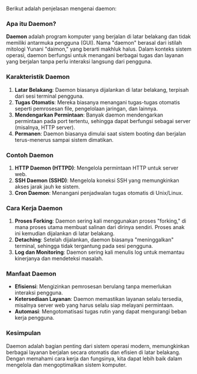 Berikut adalah penjelasan mengenai daemon:

### Apa itu Daemon?

**Daemon** adalah program komputer yang berjalan di latar belakang dan tidak memiliki antarmuka pengguna (GUI). Nama "daemon" berasal dari istilah mitologi Yunani "daimon," yang berarti makhluk halus. Dalam konteks sistem operasi, daemon berfungsi untuk menangani berbagai tugas dan layanan yang berjalan tanpa perlu interaksi langsung dari pengguna.

### Karakteristik Daemon

1. **Latar Belakang**: Daemon biasanya dijalankan di latar belakang, terpisah dari sesi terminal pengguna.
2. **Tugas Otomatis**: Mereka biasanya menangani tugas-tugas otomatis seperti pemrosesan file, pengelolaan jaringan, dan lainnya.
3. **Mendengarkan Permintaan**: Banyak daemon mendengarkan permintaan pada port tertentu, sehingga dapat berfungsi sebagai server (misalnya, HTTP server).
4. **Permanen**: Daemon biasanya dimulai saat sistem booting dan berjalan terus-menerus sampai sistem dimatikan.

### Contoh Daemon

1. **HTTP Daemon (HTTPD)**: Mengelola permintaan HTTP untuk server web.
2. **SSH Daemon (SSHD)**: Mengelola koneksi SSH yang memungkinkan akses jarak jauh ke sistem.
3. **Cron Daemon**: Menangani penjadwalan tugas otomatis di Unix/Linux.

### Cara Kerja Daemon

1. **Proses Forking**: Daemon sering kali menggunakan proses "forking," di mana proses utama membuat salinan dari dirinya sendiri. Proses anak ini kemudian dijalankan di latar belakang.
2. **Detaching**: Setelah dijalankan, daemon biasanya "meninggalkan" terminal, sehingga tidak tergantung pada sesi pengguna.
3. **Log dan Monitoring**: Daemon sering kali menulis log untuk memantau kinerjanya dan mendeteksi masalah.

### Manfaat Daemon

- **Efisiensi**: Mengizinkan pemrosesan berulang tanpa memerlukan interaksi pengguna.
- **Ketersediaan Layanan**: Daemon memastikan layanan selalu tersedia, misalnya server web yang harus selalu siap melayani permintaan.
- **Automasi**: Mengotomatisasi tugas rutin yang dapat mengurangi beban kerja pengguna.

### Kesimpulan

Daemon adalah bagian penting dari sistem operasi modern, memungkinkan berbagai layanan berjalan secara otomatis dan efisien di latar belakang. Dengan memahami cara kerja dan fungsinya, kita dapat lebih baik dalam mengelola dan mengoptimalkan sistem komputer.

